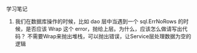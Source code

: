 学习笔记

1. 我们在数据库操作的时候，比如 dao 层中当遇到一个 sql.ErrNoRows 的时候，是否应该 Wrap 这个 error，抛给上层。为什么，应该怎么做请写出代码？
不需要Wrap来抛出堆栈，可以抛出错误，让Service层处理数据为空的逻辑